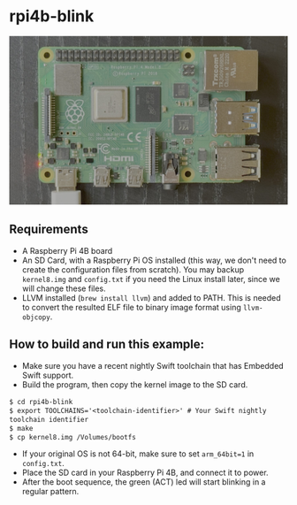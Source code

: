 # rpi4b-blink

<img src="assets/hero.jpg">

## Requirements

- A Raspberry Pi 4B board
- An SD Card, with a Raspberry Pi OS installed (this way, we don't need to create the configuration files from scratch). You may backup `kernel8.img` and `config.txt` if you need the Linux install later, since we will change these files.
- LLVM installed (`brew install llvm`) and added to PATH. This is needed to convert the resulted ELF file to binary image format using `llvm-objcopy`.

## How to build and run this example:

- Make sure you have a recent nightly Swift toolchain that has Embedded Swift support.
- Build the program, then copy the kernel image to the SD card.
``` console
$ cd rpi4b-blink
$ export TOOLCHAINS='<toolchain-identifier>' # Your Swift nightly toolchain identifier
$ make
$ cp kernel8.img /Volumes/bootfs
```
- If your original OS is not 64-bit, make sure to set `arm_64bit=1` in `config.txt`.
- Place the SD card in your Raspberry Pi 4B, and connect it to power.
- After the boot sequence, the green (ACT) led will start blinking in a regular pattern.


